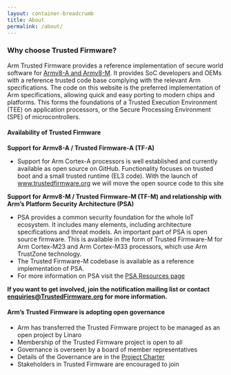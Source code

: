 ```yaml
---
layout: container-breadcrumb
title: About
permalink: /about/
---
```

### Why choose Trusted Firmware?

Arm Trusted Firmware provides a reference implementation of secure world software for [Armv8-A and Armv8-M](https://developer.arm.com/products/architecture). It provides SoC developers and OEMs with a reference trusted code base complying with the relevant Arm specifications. The code on this website is the preferred implementation of Arm specifications, allowing quick and easy porting to modern chips and platforms. This forms the foundations of a Trusted Execution Environment (TEE) on application processors, or the Secure Processing Environment (SPE) of microcontrollers.

  

#### Availability of Trusted Firmware

**Support for Armv8-A / Trusted Firmware-A (TF-A)**

*   Support for Arm Cortex-A processors is well established and currently available as open source on GitHub. Functionality focuses on trusted boot and a small trusted runtime (EL3 code). With the launch of www.trustedfirmware.org we will move the open source code to this site

**Support for Armv8-M / Trusted Firmware-M (TF-M) and relationship with Arm’s Platform Security Architecture (PSA)**

*   PSA provides a common security foundation for the whole IoT ecosystem. It includes many elements, including architecture specifications and threat models. An important part of PSA is open source firmware. This is available in the form of Trusted Firmware-M for Arm Cortex-M23 and Arm Cortex-M33 processors, which use Arm TrustZone technology.
*   The Trusted Firmware-M codebase is available as a reference implementation of PSA.
*   For more information on PSA visit the [PSA Resources page](https://www.arm.com/psa-resources)

**If you want to get involved, join the notification mailing list or contact enquiries@TrustedFirmware.org for more information.**  
  

#### Arm’s Trusted Firmware is adopting open governance

*   Arm has transferred the Trusted Firmware project to be managed as an open project by Linaro
*   Membership of the Trusted Firmware project is open to all
*   Governance is overseen by a board of member representatives
*   Details of the Governance are in the [Project Charter](/docs/Trusted_Firmware_Charter_v_2019-01-21.pdf)
*   Stakeholders in Trusted Firmware are encouraged to join
